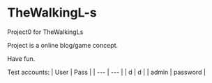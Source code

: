 # TheWalkingL-s
Project0 for TheWalkingLs

Project is a online blog/game concept.

Have fun.

Test accounts: 
| User  | Pass |
| --- | --- |
| d  | d  |
| admin  | password  |


